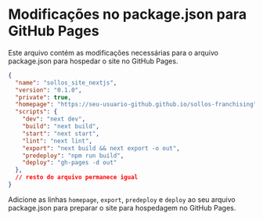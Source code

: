 # Modificações no package.json para GitHub Pages

Este arquivo contém as modificações necessárias para o arquivo package.json para hospedar o site no GitHub Pages.

```json
{
  "name": "sollos_site_nextjs",
  "version": "0.1.0",
  "private": true,
  "homepage": "https://seu-usuario-github.github.io/sollos-franchising",
  "scripts": {
    "dev": "next dev",
    "build": "next build",
    "start": "next start",
    "lint": "next lint",
    "export": "next build && next export -o out",
    "predeploy": "npm run build",
    "deploy": "gh-pages -d out"
  },
  // resto do arquivo permanece igual
}
```

Adicione as linhas `homepage`, `export`, `predeploy` e `deploy` ao seu arquivo package.json para preparar o site para hospedagem no GitHub Pages.
